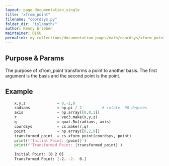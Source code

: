```yaml
---
layout: page_documentation_single
title: "xfrom_point"
filename: "coordsys.py"
folder_dir: "isl/math/"
author: Kenny Erleben
maintainer: DIKU
permalink: my_collections/documentation_pages/math/coordsys/xform_point
---
```

## Purpose & Params
The purpose of xfrom_point transforms a point to another basis. The first argument is the basis and the second point is the point.        

## Example
```python
    x,y,z              = 0,-2,0
    radians            = np.pi / 2         # rotate  90 degrees
    axis               = np.array([0,0,1])
    r                  = vec3.make(x,y,z)
    q                  = quat.Ru(radians, axis)
    coordsys           = cs.make(r,q)
    point              = np.array([0,2,0])
    transformed_point  = cs.xform_point(coordsys, point)
    print(f'Initial Point: {point}')
    print(f'Transformed Point: {transformed_point}')
```

```bash
    Initial Point: [0 2 0]
    Transformed Point: [-2. -2.  0.]
```